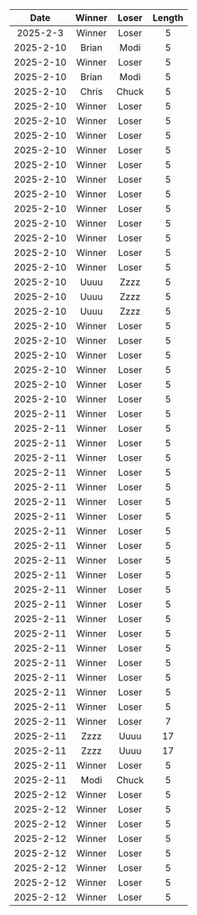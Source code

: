 |Date|Winner|Loser|Length|
|:--:|:----:|:---:|:----:|
|2025-2-3|Winner|Loser|5|
|2025-2-10|Brian|Modi|5|
|2025-2-10|Winner|Loser|5|
|2025-2-10|Brian|Modi|5|
|2025-2-10|Chris|Chuck|5|
|2025-2-10|Winner|Loser|5|
|2025-2-10|Winner|Loser|5|
|2025-2-10|Winner|Loser|5|
|2025-2-10|Winner|Loser|5|
|2025-2-10|Winner|Loser|5|
|2025-2-10|Winner|Loser|5|
|2025-2-10|Winner|Loser|5|
|2025-2-10|Winner|Loser|5|
|2025-2-10|Winner|Loser|5|
|2025-2-10|Winner|Loser|5|
|2025-2-10|Winner|Loser|5|
|2025-2-10|Winner|Loser|5|
|2025-2-10|Uuuu|Zzzz|5|
|2025-2-10|Uuuu|Zzzz|5|
|2025-2-10|Uuuu|Zzzz|5|
|2025-2-10|Winner|Loser|5|
|2025-2-10|Winner|Loser|5|
|2025-2-10|Winner|Loser|5|
|2025-2-10|Winner|Loser|5|
|2025-2-10|Winner|Loser|5|
|2025-2-10|Winner|Loser|5|
|2025-2-11|Winner|Loser|5|
|2025-2-11|Winner|Loser|5|
|2025-2-11|Winner|Loser|5|
|2025-2-11|Winner|Loser|5|
|2025-2-11|Winner|Loser|5|
|2025-2-11|Winner|Loser|5|
|2025-2-11|Winner|Loser|5|
|2025-2-11|Winner|Loser|5|
|2025-2-11|Winner|Loser|5|
|2025-2-11|Winner|Loser|5|
|2025-2-11|Winner|Loser|5|
|2025-2-11|Winner|Loser|5|
|2025-2-11|Winner|Loser|5|
|2025-2-11|Winner|Loser|5|
|2025-2-11|Winner|Loser|5|
|2025-2-11|Winner|Loser|5|
|2025-2-11|Winner|Loser|5|
|2025-2-11|Winner|Loser|5|
|2025-2-11|Winner|Loser|5|
|2025-2-11|Winner|Loser|5|
|2025-2-11|Winner|Loser|5|
|2025-2-11|Winner|Loser|7|
|2025-2-11|Zzzz|Uuuu|17|
|2025-2-11|Zzzz|Uuuu|17|
|2025-2-11|Winner|Loser|5|
|2025-2-11|Modi|Chuck|5|
|2025-2-12|Winner|Loser|5|
|2025-2-12|Winner|Loser|5|
|2025-2-12|Winner|Loser|5|
|2025-2-12|Winner|Loser|5|
|2025-2-12|Winner|Loser|5|
|2025-2-12|Winner|Loser |5|
|2025-2-12|Winner|Loser|5|
|2025-2-12|Winner|Loser|5|
